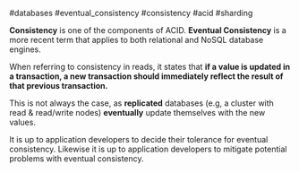 #databases #eventual_consistency #consistency #acid #sharding

**Consistency** is one of the components of ACID. **Eventual Consistency** is a more recent term that applies to both relational and NoSQL database engines.

When referring to consistency in reads, it states that **if a value is updated in a transaction, a new transaction should immediately reflect the result of that previous transaction.**

This is not always the case, as **replicated** databases (e.g, a cluster with read & read/write nodes) **eventually** update themselves with the new values.

It is up to application developers to decide their tolerance for eventual consistency. Likewise it is up to application developers to mitigate potential problems with eventual consistency.